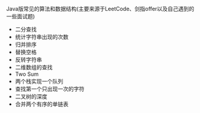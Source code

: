 ####
Java版常见的算法和数据结构(主要来源于LeetCode、剑指offer以及自己遇到的一些面试题)
- 二分查找
- 统计字符串出现的次数
- 归并排序
- 替换空格
- 反转字符串
- 二维数组的查找
- Two Sum
- 两个栈实现一个队列
- 查找第一个只出现一次的字符
- 二叉树的深度
- 合并两个有序的单链表